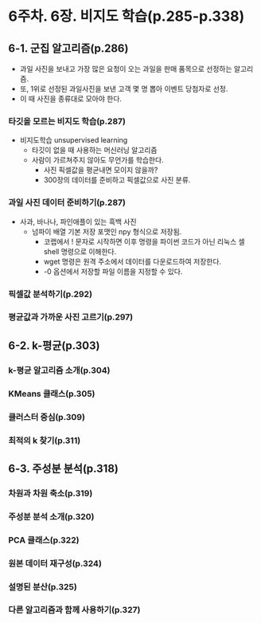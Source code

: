 # 6주차. 6장. 비지도 학습(p.285-p.338)
## 6-1. 군집 알고리즘(p.286)
- 과일 사진을 보내고 가장 많은 요청이 오는 과일을 판매 품목으로 선정하는 알고리즘.
- 또, 1위로 선정된 과일사진을 보낸 고객 몇 명 뽑아 이벤트 당첨자로 선정.
- 이 때 사진을 종류대로 모아야 한다.
### 타깃을 모르는 비지도 학습(p.287)
- 비지도학습 unsupervised learning
  - 타깃이 없을 때 사용하는 머신러닝 알고리즘
  - 사람이 가르쳐주지 않아도 무언가를 학습한다.
      - 사진 픽셀값을 평균내면 모이지 않을까?
      - 300장의 데이터를 준비하고 픽셀값으로 사진 분류.
### 과일 사진 데이터 준비하기(p.287)
- 사과, 바나나, 파인애플이 있는 흑백 사진
  - 넘파이 배열 기본 저장 포맷인 npy 형식으로 저장됨.
    - 코랩에서 ! 문자로 시작하면 이후 명령을 파이썬 코드가 아닌 리눅스 셀shell 명령으로 이해한다.
    - wget 명령은 원격 주소에서 데이터를 다운로드하여 저장한다.
    - -0 옵션에서 저장할 파일 이름을 지정할 수 있다.
### 픽셀값 분석하기(p.292)
### 평균값과 가까운 사진 고르기(p.297)

## 6-2. k-평균(p.303)
### k-평균 알고리즘 소개(p.304)
### KMeans 클래스(p.305)
### 클러스터 중심(p.309)
### 최적의 k 찾기(p.311)

## 6-3. 주성분 분석(p.318)
### 차원과 차원 축소(p.319)
### 주성분 분석 소개(p.320)
### PCA 클래스(p.322)
### 원본 데이터 재구성(p.324)
### 설명된 분산(p.325)
### 다른 알고리즘과 함께 사용하기(p.327)
